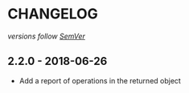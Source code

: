# CHANGELOG
*versions follow [SemVer](http://semver.org)*

## 2.2.0 - 2018-06-26
* Add a report of operations in the returned object
